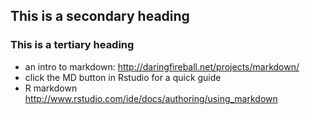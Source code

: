 ## This is a secondary heading
### This is a tertiary heading

* an intro to markdown: http://daringfireball.net/projects/markdown/
* click the MD button in Rstudio for a quick guide
* R markdown http://www.rstudio.com/ide/docs/authoring/using_markdown
